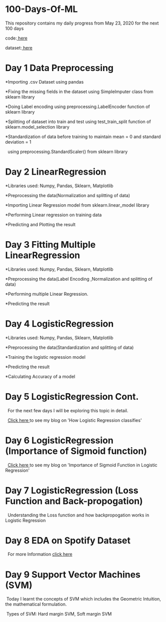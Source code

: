 # 100-Days-Of-ML
This repository contains my daily progress from May 23, 2020 for the next 100 days

 code:[ here](https://github.com/adityatiwari18/100-Days-Of-ML-Code/blob/master/Code)
 
 dataset:[ here ](https://github.com/adityatiwari18/100-Days-Of-ML-Code/tree/master/Datasets)

# Day 1 Data Preprocessing

*Importing .csv Dataset using pandas

*Fixing the missing fields in the dataset using SimpleImputer class from sklearn library

*Doing Label encoding using preprocessing.LabelEncoder function of sklearn library

*Splitting of dataset into train and test using test_train_split function of sklearn.model_selection library

*Standardization of data before training to maintain mean = 0 and standard deviation = 1

&nbsp; using preprocessing.StandardScaler() from sklearn library

# Day 2 LinearRegression

*Libraries used: Numpy, Pandas, Sklearn, Matplotlib

*Preprocessing the data(Normalization and splitting of data)

*Importing Linear Regression model from sklearn.linear_model library

*Performing Linear regression on training data

*Predicting and Plotting the result

# Day 3 Fitting Multiple LinearRegression

*Libraries used: Numpy, Pandas, Sklearn, Matplotlib

*Preprocessing the data(Label Encoding ,Normalization and splitting of data)

*Performing multiple Linear Regression.

*Predicting the result

# Day 4 LogisticRegression 

*Libraries used: Numpy, Pandas, Sklearn, Matplotlib

*Preprocessing the data(Standardization and splitting of data)

*Training the logistic regression model

*Predicting the result

*Calculating Accuracy of a model

# Day 5 LogisticRegression Cont.

&nbsp; For the next few days I will be exploring this topic in detail.

&nbsp; [ Click here ](https://medium.com/@tiwari.adityacool/how-logistic-regression-classifies-cd4b02ed9554)to see my blog on 'How Logistic Regression classifies'

# Day 6 LogisticRegression (Importance of Sigmoid function)

&nbsp; [ Click here ](https://medium.com/@tiwari.adityacool/importance-of-sigmoid-function-in-logistic-regression-be092cb76070?sk=16ce86f5b6f3a7ae9615f0d163c130ed)to see my blog on 'Importance of Sigmoid Function in Logistic Regression'

# Day 7 LogisticRegression (Loss Function and Back-propogation)

&nbsp; Understanding the Loss function and how backpropogation works in Logistic Regression

# Day 8 EDA on Spotify Dataset

&nbsp; For more Information [click here](https://github.com/adityatiwari18/EDA-On-Spotify-Top-50-Songs)

# Day 9 Support Vector Machines (SVM)

&nbsp;Today I learnt the concepts of SVM which includes the Geometric Intuition, the mathematical formulation.

&nbsp;Types of SVM: Hard margin SVM, Soft margin SVM


